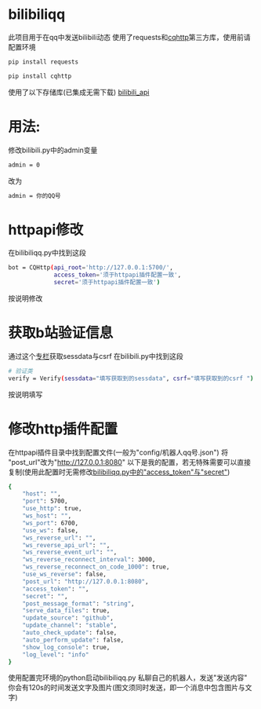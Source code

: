 # bilibiliqq
此项目用于在qq中发送bilibili动态
使用了requests和[cqhttp](https://github.com/cqmoe/python-cqhttp)第三方库，使用前请配置环境
```sh
pip install requests
```
```sh
pip install cqhttp
```
使用了以下存储库(已集成无需下载)
[bilibili_api](https://github.com/Passkou/bilibili_api)
# 用法:
修改bilibili.py中的admin变量
```sh
admin = 0
```
改为
```sh
admin = 你的QQ号
```
# httpapi修改
在bilibiliqq.py中找到这段
```sh
bot = CQHttp(api_root='http://127.0.0.1:5700/',
             access_token='须于httpapi插件配置一致',
             secret='须于httpapi插件配置一致')
```
按说明修改
# 获取b站验证信息
通过这个[专栏](https://www.bilibili.com/read/cv4495682)获取sessdata与csrf
在bilibili.py中找到这段

```sh
# 验证类
verify = Verify(sessdata="填写获取到的sessdata", csrf="填写获取到的csrf	")
```
按说明填写

# 修改http插件配置
在httpapi插件目录中找到配置文件(一般为"config/机器人qq号.json")
将 "post_url"改为"http://127.0.0.1:8080"
以下是我的配置，若无特殊需要可以直接复制(使用此配置时无需修改[bilibiliqq.py中的"access_token"与"secret"](https://github.com/cdwcgt/bilibiliqq/blob/master/README.md#httpapi修改))
```sh
{
    "host": "",
    "port": 5700,
    "use_http": true,
    "ws_host": "",
    "ws_port": 6700,
    "use_ws": false,
    "ws_reverse_url": "",
    "ws_reverse_api_url": "",
    "ws_reverse_event_url": "",
    "ws_reverse_reconnect_interval": 3000,
    "ws_reverse_reconnect_on_code_1000": true,
    "use_ws_reverse": false,
    "post_url": "http://127.0.0.1:8080",
    "access_token": "",
    "secret": "",
    "post_message_format": "string",
    "serve_data_files": true,
    "update_source": "github",
    "update_channel": "stable",
    "auto_check_update": false,
    "auto_perform_update": false,
    "show_log_console": true,
    "log_level": "info"
}
```
使用配置完环境的python启动bilibiliqq.py
私聊自己的机器人，发送"发送内容"
你会有120s的时间发送文字及图片(图文须同时发送，即一个消息中包含图片与文字)
